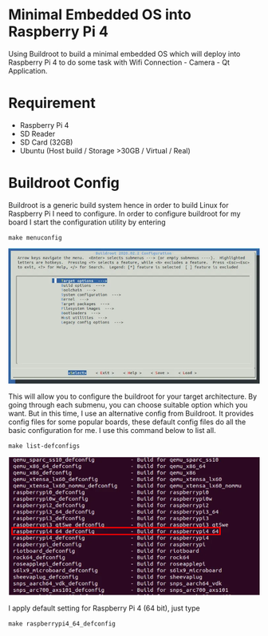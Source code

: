 # Minimal Embedded OS into Raspberry Pi 4
Using Buildroot to build a minimal embedded OS which will deploy into Raspberry Pi 4 to do some task with Wifi Connection - Camera - Qt Application.

# Requirement
+ Raspberry Pi 4
+ SD Reader
+ SD Card (32GB)
+ Ubuntu (Host build / Storage >30GB / Virtual / Real)
  
# Buildroot Config
Buildroot is a generic build system hence in order to build Linux for Raspberry Pi I need to configure. In order to configure buildroot for my board I start the configuration utility by entering
```
make menuconfig
```
<div align="center">
  <img src="https://github.com/vinhdevED/buildroot-raspberrypi4/blob/main/Image/buildroot_config.png" alt="Buildroot Configuration" width="800"/>
</div> 

This will allow you to configure the buildroot for your target architecture. By going through each submenu, you can choose suitable option which you want.
But in this time, I use an alternative config from Buildroot. It provides config files for some popular boards, these default config files do all the basic configuration for me. I use this command below to list all.

```
make list-defconfigs
```

<div align="center">
  <img src="https://github.com/vinhdevED/buildroot-raspberrypi4/blob/main/Image/list-config.png" alt="Buildroot Configuration" width="800"/>
</div> 

I apply default setting for Raspberry Pi 4 (64 bit), just type 

```
make raspberrypi4_64_defconfig
```
